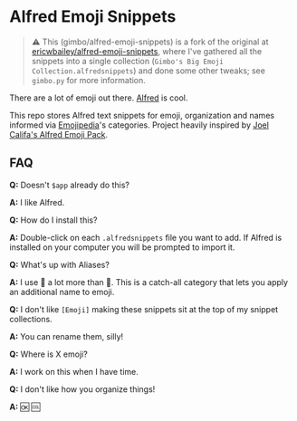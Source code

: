 # Alfred Emoji Snippets

> :warning: This (gimbo/alfred-emoji-snippets) is a fork of the original at [ericwbailey/alfred-emoji-snippets](https://github.com/ericwbailey/alfred-emoji-snippets), where I've gathered all the snippets into a single collection (`Gimbo's Big Emoji Collection.alfredsnippets`) and done some other tweaks; see `gimbo.py` for more information.

There are a lot of emoji out there. [Alfred](https://www.alfredapp.com/) is cool.

This repo stores Alfred text snippets for emoji, organization and names informed via [Emojipedia](https://emojipedia.org/)'s categories. Project heavily inspired by [Joel Califa's Alfred Emoji Pack](http://joelcalifa.com/blog/alfred-emoji-snippet-pack/).


## FAQ

**Q:** Doesn't `$app` already do this?

**A:** I like Alfred.

**Q:** How do I install this?

**A:** Double-click on each `.alfredsnippets` file you want to add. If Alfred is installed on your computer you will be prompted to import it.

**Q:** What's up with Aliases?

**A:**  I use 👋 a lot more than 🌊. This is a catch-all category that lets you apply an additional name to emoji.

**Q:** I don't like `[Emoji]` making these snippets sit at the top of my snippet collections.

**A:** You can rename them, silly!


**Q:** Where is X emoji?

**A:** I work on this when I have time.

**Q:** I don't like how you organize things!

**A:** 🆗 🆒
